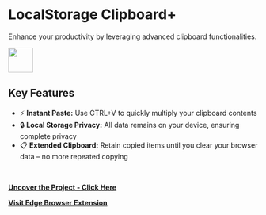 # LocalStorage Clipboard+
Enhance your productivity by leveraging advanced clipboard functionalities.
<br>

<img src="https://github.com/tobwil/markdown_content/assets/72387477/84577c0f-ef78-4280-97a5-03c4630eab5c" height="50">
<br>

## Key Features

* ⚡ **Instant Paste:** Use CTRL+V to quickly multiply your clipboard contents
* 🔒 **Local Storage Privacy:** All data remains on your device, ensuring complete privacy
* 📋 **Extended Clipboard:** Retain copied items until you clear your browser data – no more repeated copying
<br>

**[<i class="fa-solid fa-up-right-from-square"></i> Uncover the Project - Click Here](https://a.picoapps.xyz/administration-deal)**

**[<i class="fa-brands fa-edge"></i> Visit Edge Browser Extension](https://microsoftedge.microsoft.com/addons/detail/localstorage-clipboard/pcahepbhdanoejneffecomjnhpmadgcb)**

